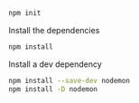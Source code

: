 ```bash
npm init
```

Install the dependencies
```bash
npm install
```

Install a dev dependency
```bash
npm install --save-dev nodemon
npm install -D nodemon
```
